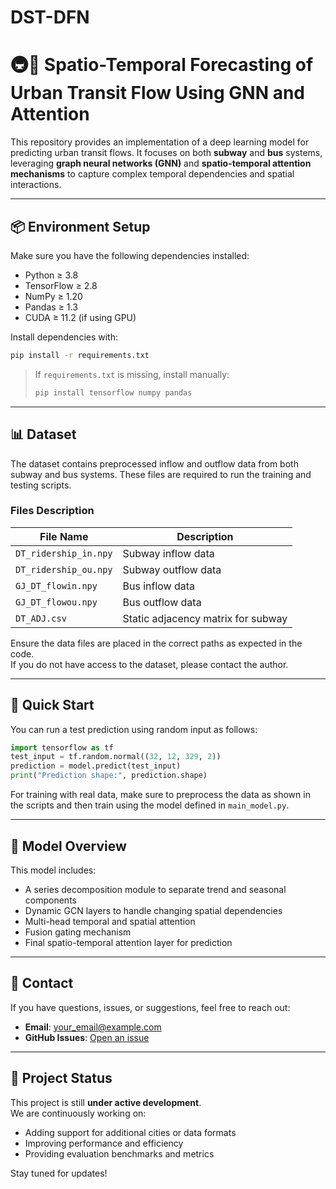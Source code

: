 # DST-DFN
# 🚇🚌 Spatio-Temporal Forecasting of Urban Transit Flow Using GNN and Attention

This repository provides an implementation of a deep learning model for predicting urban transit flows. It focuses on both **subway** and **bus** systems, leveraging **graph neural networks (GNN)** and **spatio-temporal attention mechanisms** to capture complex temporal dependencies and spatial interactions.

---

## 📦 Environment Setup

Make sure you have the following dependencies installed:

- Python ≥ 3.8  
- TensorFlow ≥ 2.8  
- NumPy ≥ 1.20  
- Pandas ≥ 1.3  
- CUDA ≥ 11.2 (if using GPU)

Install dependencies with:

```bash
pip install -r requirements.txt
```

> If `requirements.txt` is missing, install manually:
>
> ```bash
> pip install tensorflow numpy pandas
> ```

---

## 📊 Dataset

The dataset contains preprocessed inflow and outflow data from both subway and bus systems. These files are required to run the training and testing scripts.

### Files Description

| File Name               | Description                            |
|------------------------|----------------------------------------|
| `DT_ridership_in.npy`  | Subway inflow data                     |
| `DT_ridership_ou.npy`  | Subway outflow data                    |
| `GJ_DT_flowin.npy`     | Bus inflow data                        |
| `GJ_DT_flowou.npy`     | Bus outflow data                       |
| `DT_ADJ.csv`           | Static adjacency matrix for subway     |

Ensure the data files are placed in the correct paths as expected in the code.  
If you do not have access to the dataset, please contact the author.

---

## 🚀 Quick Start

You can run a test prediction using random input as follows:

```python
import tensorflow as tf
test_input = tf.random.normal((32, 12, 329, 2))
prediction = model.predict(test_input)
print("Prediction shape:", prediction.shape)
```

For training with real data, make sure to preprocess the data as shown in the scripts and then train using the model defined in `main_model.py`.

---

## 🧠 Model Overview

This model includes:

- A series decomposition module to separate trend and seasonal components  
- Dynamic GCN layers to handle changing spatial dependencies  
- Multi-head temporal and spatial attention  
- Fusion gating mechanism  
- Final spatio-temporal attention layer for prediction

---

## 📮 Contact

If you have questions, issues, or suggestions, feel free to reach out:

- **Email**: your_email@example.com  
- **GitHub Issues**: [Open an issue](https://github.com/your_username/your_project/issues)

---

## 🧪 Project Status

This project is still **under active development**.  
We are continuously working on:

- Adding support for additional cities or data formats  
- Improving performance and efficiency  
- Providing evaluation benchmarks and metrics

Stay tuned for updates!
